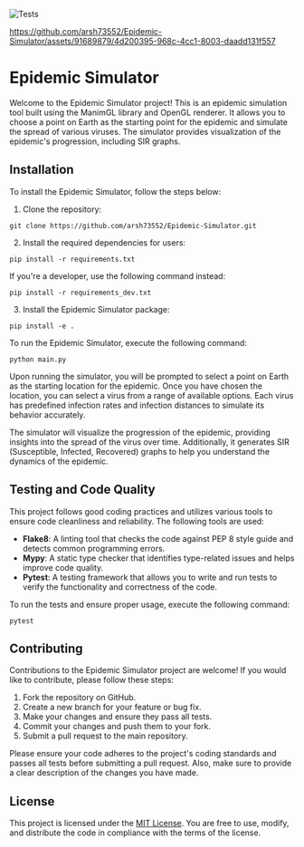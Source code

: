 ![Tests](https://github.com/arsh73552/Epidemic-Simulator/actions/workflows/tests.yml/badge.svg)


https://github.com/arsh73552/Epidemic-Simulator/assets/91689879/4d200395-968c-4cc1-8003-daadd131f557



# Epidemic Simulator

Welcome to the Epidemic Simulator project! This is an epidemic simulation tool built using the ManimGL library and OpenGL renderer. It allows you to choose a point on Earth as the starting point for the epidemic and simulate the spread of various viruses. The simulator provides visualization of the epidemic's progression, including SIR graphs.

## Installation

To install the Epidemic Simulator, follow the steps below:

1. Clone the repository:

```git clone https://github.com/arsh73552/Epidemic-Simulator.git```

2. Install the required dependencies for users:

```pip install -r requirements.txt```

If you're a developer, use the following command instead:

```pip install -r requirements_dev.txt```

3. Install the Epidemic Simulator package:

```pip install -e .```

To run the Epidemic Simulator, execute the following command:

```python main.py```

Upon running the simulator, you will be prompted to select a point on Earth as the starting location for the epidemic. Once you have chosen the location, you can select a virus from a range of available options. Each virus has predefined infection rates and infection distances to simulate its behavior accurately.

The simulator will visualize the progression of the epidemic, providing insights into the spread of the virus over time. Additionally, it generates SIR (Susceptible, Infected, Recovered) graphs to help you understand the dynamics of the epidemic.

## Testing and Code Quality

This project follows good coding practices and utilizes various tools to ensure code cleanliness and reliability. The following tools are used:

- **Flake8**: A linting tool that checks the code against PEP 8 style guide and detects common programming errors.
- **Mypy**: A static type checker that identifies type-related issues and helps improve code quality.
- **Pytest**: A testing framework that allows you to write and run tests to verify the functionality and correctness of the code.

To run the tests and ensure proper usage, execute the following command:

```pytest```

## Contributing

Contributions to the Epidemic Simulator project are welcome! If you would like to contribute, please follow these steps:

1. Fork the repository on GitHub.
2. Create a new branch for your feature or bug fix.
3. Make your changes and ensure they pass all tests.
4. Commit your changes and push them to your fork.
5. Submit a pull request to the main repository.

Please ensure your code adheres to the project's coding standards and passes all tests before submitting a pull request. Also, make sure to provide a clear description of the changes you have made.

## License

This project is licensed under the [MIT License](https://opensource.org/licenses/MIT). You are free to use, modify, and distribute the code in compliance with the terms of the license.
